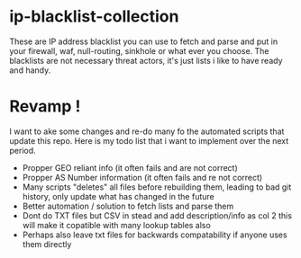 # ip-blacklist-collection
These are IP address blacklist you can use to fetch and parse and put in your firewall, waf, null-routing, sinkhole or what ever you choose. The blacklists are not necessary threat actors, it's just lists i like to have ready and handy.

# Revamp !
I want to ake some changes and re-do many fo the automated scripts that update this repo. Here is my todo list that i want to implement over the next period.
- Propper GEO reliant info (it often fails and are not correct)
- Propper AS Number information (it often fails and re not correct)
- Many scripts "deletes" all files before rebuilding them, leading to bad git history, only update what has changed in the future
- Better automation / solution to fetch lists and parse them
- Dont do TXT files but CSV in stead and add description/info as col 2 this will make it copatible with many lookup tables also
- Perhaps also leave txt files for backwards compatability if anyone uses them directly
  
